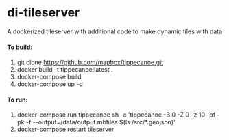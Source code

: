 # di-tileserver
A dockerized tileserver with additional code to make dynamic tiles with data

#### To build:

1. git clone https://github.com/mapbox/tippecanoe.git
2. docker build -t tippecanoe:latest .
3. docker-compose build
4. docker-compose up -d

#### To run:

1. docker-compose run tippecanoe sh -c 'tippecanoe -B 0 -Z 0 -z 10 -pf -pk -f --output=/data/output.mbtiles $(ls /src/*.geojson)'
2. docker-compose restart tileserver
